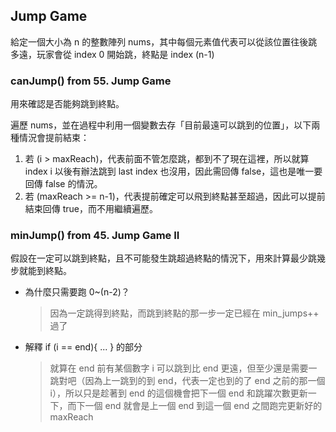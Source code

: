 ## Jump Game
給定一個大小為 n 的整數陣列 nums，其中每個元素值代表可以從該位置往後跳多遠，玩家會從 index 0 開始跳，終點是 index (n-1)
### canJump() from 55. Jump Game
用來確認是否能夠跳到終點。

遍歷 nums，並在過程中利用一個變數去存「目前最遠可以跳到的位置」，以下兩種情況會提前結束：
1. 若 (i > maxReach)，代表前面不管怎麼跳，都到不了現在這裡，所以就算 index i 以後有辦法跳到 last index 也沒用，因此需回傳 false，這也是唯一要回傳 false 的情況。
2. 若 (maxReach >= n-1)，代表提前確定可以飛到終點甚至超過，因此可以提前結束回傳 true，而不用繼續遍歷。
### minJump() from 45. Jump Game II
假設在一定可以跳到終點，且不可能發生跳超過終點的情況下，用來計算最少跳幾步就能到終點。
- 為什麼只需要跑 0~(n-2)？
    > 因為一定跳得到終點，而跳到終點的那一步一定已經在 min_jumps++ 過了
- 解釋 if (i == end){ ... } 的部分
    > 就算在 end 前有某個數字 i 可以跳到比 end 更遠，但至少還是需要一跳對吧（因為上一跳到的到 end，代表一定也到的了 end 之前的那一個 i），所以只是趁著到 end 的這個機會把下一個 end 和跳躍次數更新一下，而下一個 end 就會是上一個 end 到這一個 end 之間跑完更新好的 maxReach